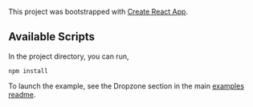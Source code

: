 This project was bootstrapped with [Create React App](https://github.com/facebook/create-react-app).

## Available Scripts

In the project directory, you can run,

`npm install`

To launch the example, see the Dropzone section in the main [examples readme](../../README.md).